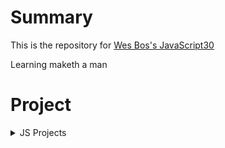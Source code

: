 # Summary

This is the repository for [Wes Bos's JavaScript30](https://javascript30.com/)  

Learning maketh a man

# Project

<details>
<summary>JS Projects</summary>

* [JS Drum Kit](https://github.com/chan-gon/JavaScript30/tree/master/DrumKit)
* [JS Clock](https://github.com/chan-gon/JavaScript30/tree/master/Clock)
* [Update CSS Variables with JS](https://github.com/chan-gon/JavaScript30/tree/master/CSSVariableWithJS)
* [Array Cardio](https://github.com/chan-gon/JavaScript30/tree/master/Array%20Cardio%20Day)
* [Flex Panels Image Gallery](https://github.com/chan-gon/JavaScript30/tree/master/Flex%20Panels%20Image%20Gallery)
* [Ajax Type Ahead](https://github.com/chan-gon/JavaScript30/tree/master/Ajax%20Type%20Ahead)
* [Array Cardio Day 2](https://github.com/chan-gon/JavaScript30/tree/master/Array%20Cardio%20Day%202)
* [HTML5 Canvas](https://github.com/chan-gon/JavaScript30/tree/master/HTML5%20Canvas)
* [Console Tricks](https://github.com/chan-gon/JavaScript30/tree/master/Console%20Tricks)
* [Hold Shift to Check Multiple Checkboxes](https://github.com/chan-gon/JavaScript30/tree/master/Hold%20Shift%20to%20Check%20Multiple%20Checkboxes)
* [HTML5 Custom Video Player](https://github.com/chan-gon/JavaScript30/tree/master/Custom%20HTML5%20Video%20Player)
* [Key Detection(feat.Cornify)](https://github.com/chan-gon/JavaScript30/tree/master/Key%20Detection)
* [Slide In On Scroll](https://github.com/chan-gon/JavaScript30/tree/master/slide-in-on-scroll)
* [Local Storage and Event Delegation](https://github.com/chan-gon/JavaScript30/tree/master/Local%20Storage%20and%20Event%20Delegation)
* [Follow Along Links](https://github.com/chan-gon/JavaScript30/tree/master/Follow%20Along%20Links)
* [Speech Synthesis](https://github.com/chan-gon/JavaScript30/tree/master/Speech%20Synthesis)

</details>